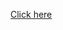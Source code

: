 [Click here](https://tau-ac-il.zoom.us/rec/play/sQ0d6C8ssDh_SVXJHjw_zC9ZM5bRsWDjx2cQ9WWeq0uk4P641bGFXPQTOQjh-eoEXySp68bx5N2bzUm7.1j-KkSaA5xYCkcfR?canPlayFromShare=true&from=my_recording&startTime=1717415038000&componentName=rec-play&originRequestUrl=https%3A%2F%2Ftau-ac-il.zoom.us%2Frec%2Fshare%2FqAggYu_0woJEfrRm0jDUEO3md4BXdum-7l1a2jWgUjxmcnROynTg_vr5T1OmImmx.0Rproa6v3PiQP9FF%3FstartTime%3D1717415038000  )
